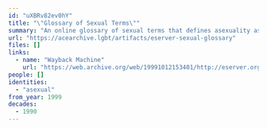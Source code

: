 ```yaml
---
id: "uXBRv82ev0hY"
title: "\"Glossary of Sexual Terms\""
summary: "An online glossary of sexual terms that defines asexuality as an \"absence of sexual feeling\""
url: "https://acearchive.lgbt/artifacts/eserver-sexual-glossary"
files: []
links:
  - name: "Wayback Machine"
    url: "https://web.archive.org/web/19991012153401/http://eserver.org/gender/sex-glossary.txt"
people: []
identities:
  - "asexual"
from_year: 1999
decades:
  - 1990
---
```

